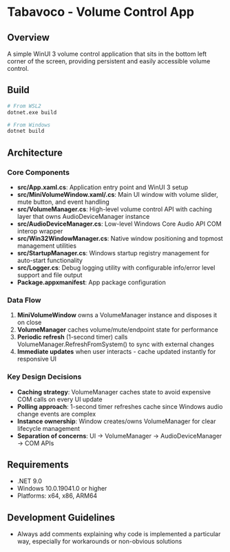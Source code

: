 # Tabavoco - Volume Control App

## Overview
A simple WinUI 3 volume control application that sits in the bottom left corner of the screen, providing persistent and easily accessible volume control.

## Build
```bash
# From WSL2
dotnet.exe build

# From Windows
dotnet build
```

## Architecture

### Core Components
- **src/App.xaml.cs**: Application entry point and WinUI 3 setup
- **src/MiniVolumeWindow.xaml/.cs**: Main UI window with volume slider, mute button, and event handling
- **src/VolumeManager.cs**: High-level volume control API with caching layer that owns AudioDeviceManager instance
- **src/AudioDeviceManager.cs**: Low-level Windows Core Audio API COM interop wrapper
- **src/Win32WindowManager.cs**: Native window positioning and topmost management utilities
- **src/StartupManager.cs**: Windows startup registry management for auto-start functionality
- **src/Logger.cs**: Debug logging utility with configurable info/error level support and file output
- **Package.appxmanifest**: App package configuration

### Data Flow
1. **MiniVolumeWindow** owns a VolumeManager instance and disposes it on close
2. **VolumeManager** caches volume/mute/endpoint state for performance
3. **Periodic refresh** (1-second timer) calls VolumeManager.RefreshFromSystem() to sync with external changes
4. **Immediate updates** when user interacts - cache updated instantly for responsive UI

### Key Design Decisions
- **Caching strategy**: VolumeManager caches state to avoid expensive COM calls on every UI update
- **Polling approach**: 1-second timer refreshes cache since Windows audio change events are complex
- **Instance ownership**: Window creates/owns VolumeManager for clear lifecycle management
- **Separation of concerns**: UI → VolumeManager → AudioDeviceManager → COM APIs

## Requirements
- .NET 9.0
- Windows 10.0.19041.0 or higher
- Platforms: x64, x86, ARM64

## Development Guidelines
- Always add comments explaining why code is implemented a particular way, especially for workarounds or non-obvious solutions
